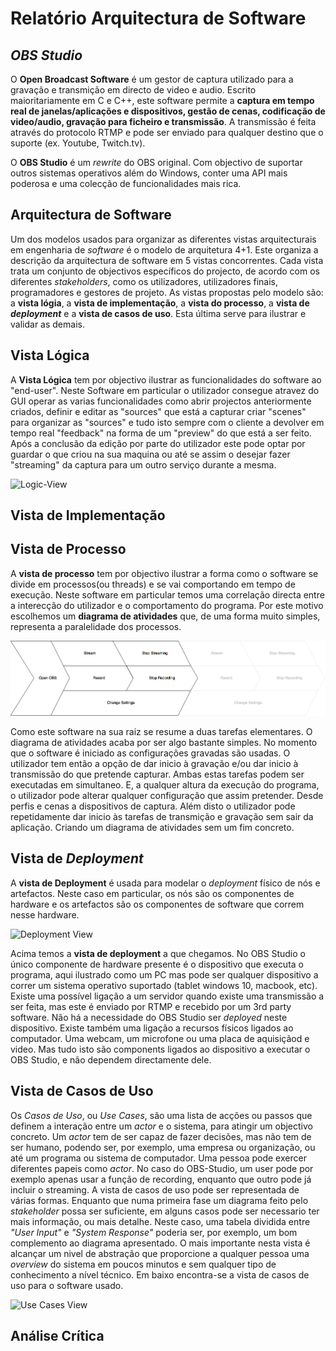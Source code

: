 # Relatório Arquitectura de Software

## *OBS Studio*

O **Open Broadcast Software** é um gestor de captura utilizado para a gravação e transmição em directo de video e audio. Escrito maioritariamente em C e C++, este software permite a **captura em tempo real de janelas/aplicações e dispositivos, gestão de cenas, codificação de video/audio, gravação para ficheiro e transmissão**. A transmissão é feita através do protocolo RTMP e pode ser enviado para qualquer destino que o suporte (ex. Youtube, Twitch.tv).

O **OBS Studio** é um *rewrite* do OBS original. Com objectivo de suportar outros sistemas operativos além do Windows, conter uma API mais poderosa e uma colecção de funcionalidades mais rica.

## Arquitectura de Software

Um dos modelos usados para organizar as diferentes vistas arquitecturais em engenharia de *software* é o modelo de arquitetura 4+1. Este organiza a descrição da arquitectura de software em 5 vistas concorrentes. Cada vista trata um conjunto de objectivos específicos do projecto, de acordo com os diferentes *stakeholders*, como os utilizadores, utilizadores finais, programadores e gestores de projeto.
As vistas propostas pelo modelo são: a **vista lógia**, a **vista de implementação**, a **vista do processo**, a **vista de** **_deployment_** e a **vista de casos de uso**. Esta última serve para ilustrar e validar as demais.

## Vista Lógica 

A **Vista Lógica** tem por objectivo ilustrar as funcionalidades do software ao "end-user".
Neste Software em particular o utilizador consegue atravez do GUI operar as varias funcionalidades como abrir projectos anteriormente criados, definir e editar as "sources" que está a capturar criar "scenes" para organizar as "sources" e tudo isto sempre com o cliente a devolver em tempo real "feedback" na forma de um "preview" do que está a ser feito. Após a conclusão da edição por parte do utilizador este pode optar por guardar o que criou na sua maquina ou até se assim o desejar fazer "streaming" da captura para um outro serviço durante a mesma. 

![Logic-View](https://github.com/JoseReisinho/obs-studio/blob/master/ArchSW-docs/Images/LogView%20(3).png)

## Vista de Implementação


## Vista de Processo

A **vista de processo** tem por objectivo ilustrar a forma como o software se divide em processos(ou threads) e se vai comportando em tempo de execução. Neste software em particular temos uma correlação directa entre a interecção do utilizador e o comportamento do programa. Por este motivo escolhemos um **diagrama de atividades** que, de uma forma muito simples, representa a paralelidade dos processos.

![Process-View](https://github.com/JoseReisinho/obs-studio/blob/master/ArchSW-docs/Images/Process%20View.png)

Como este software na sua raiz se resume a duas tarefas elementares. O diagrama de atividades acaba por ser algo bastante simples.
No momento que o software é iniciado as configurações gravadas são usadas. O utilizador tem então a opção de dar inicio à gravação e/ou dar inicio à transmissão do que pretende capturar. Ambas estas tarefas podem ser executadas em simultaneo.
E, a qualquer altura da execução do programa, o utilizador pode alterar qualquer configuração que assim pretender. Desde perfis e cenas a dispositivos de captura.
Além disto o utilizador pode repetidamente dar inicio às tarefas de transmição e gravação sem sair da aplicação. Criando um diagrama de atividades sem um fim concreto.

## Vista de *Deployment*

A **vista de Deployment** é usada para modelar o *deployment* físico de nós e artefactos.
Neste caso em particular, os nós são os componentes de hardware e os artefactos são os componentes de software que correm nesse hardware.

![Deployment View](https://github.com/JoseReisinho/obs-studio/blob/master/ArchSW-docs/Images/Deployment%20View.png)

Acima temos a **vista de deployment** a que chegamos. No OBS Studio o único componente de hardware presente é o dispositivo que executa o programa, aqui ilustrado como um PC mas pode ser qualquer dispositivo a correr um sistema operativo suportado (tablet windows 10, macbook, etc).
Existe uma possível ligação a um servidor quando existe uma transmissão a ser feita, mas este é enviado por RTMP e recebido por um 3rd party software. Não há a necessidade do OBS Studio ser *deployed* neste dispositivo.
Existe também uma ligação a recursos físicos ligados ao computador. Uma webcam, um microfone ou uma placa de aquisiçãod e video. Mas tudo isto são components ligados ao dispositivo a executar o OBS Studio, e não dependem directamente dele.

## Vista de Casos de Uso

Os *Casos de Uso*, ou *Use Cases*, são uma lista de acções ou passos que definem a interação entre um *actor* e o sistema, para atingir um objectivo concreto.
Um *actor* tem de ser capaz de fazer decisões, mas não tem de ser humano, podendo ser, por exemplo, uma empresa ou organização, ou até um programa ou sistema de computador.
Uma pessoa pode exercer diferentes papeis como *actor*. No caso do OBS-Studio, um user pode por exemplo apenas usar a função de recording, enquanto que outro pode já incluir o streaming.
A vista de casos de uso pode ser representada de várias formas. Enquanto que numa primeira fase um diagrama feito pelo *stakeholder* possa ser suficiente, em alguns casos pode ser necessario ter mais informação, ou mais detalhe. Neste caso, uma tabela dividida entre *"User Input"* e *"System Response"* poderia ser, por exemplo, um bom complemento ao diagrama apresentado.
O mais importante nesta vista é alcançar um nivel de abstração que proporcione a qualquer pessoa uma *overview* do sistema em poucos minutos e sem qualquer tipo de conhecimento a nível técnico.
Em baixo encontra-se a vista de casos de uso para o software usado.

![Use Cases View](https://github.com/JoseReisinho/obs-studio/blob/master/ArchSW-docs/Images/Use%20Cases.png)

## Análise Crítica

